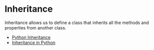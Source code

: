 # Inheritance

Inheritance allows us to define a class that inherits all the methods and properties from another class.

- [Python Inheritance](https://www.w3schools.com/python/python_inheritance.asp)
- [Inheritance in Python](https://www.javatpoint.com/inheritance-in-python)

